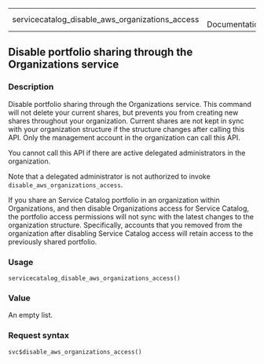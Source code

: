 <table style="width: 100%;">
<tbody>
<tr class="odd">
<td>servicecatalog_disable_aws_organizations_access</td>
<td style="text-align: right;">R Documentation</td>
</tr>
</tbody>
</table>

## Disable portfolio sharing through the Organizations service

### Description

Disable portfolio sharing through the Organizations service. This
command will not delete your current shares, but prevents you from
creating new shares throughout your organization. Current shares are not
kept in sync with your organization structure if the structure changes
after calling this API. Only the management account in the organization
can call this API.

You cannot call this API if there are active delegated administrators in
the organization.

Note that a delegated administrator is not authorized to invoke
`disable_aws_organizations_access`.

If you share an Service Catalog portfolio in an organization within
Organizations, and then disable Organizations access for Service
Catalog, the portfolio access permissions will not sync with the latest
changes to the organization structure. Specifically, accounts that you
removed from the organization after disabling Service Catalog access
will retain access to the previously shared portfolio.

### Usage

    servicecatalog_disable_aws_organizations_access()

### Value

An empty list.

### Request syntax

    svc$disable_aws_organizations_access()

